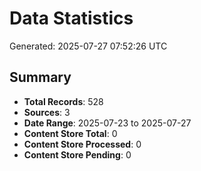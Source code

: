 # Data Statistics

Generated: 2025-07-27 07:52:26 UTC

## Summary

- **Total Records**: 528
- **Sources**: 3
- **Date Range**: 2025-07-23 to 2025-07-27
- **Content Store Total**: 0
- **Content Store Processed**: 0
- **Content Store Pending**: 0
